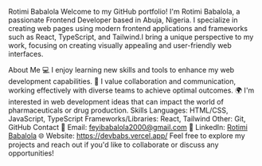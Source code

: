 Rotimi Babalola
Welcome to my GitHub portfolio! I'm Rotimi Babalola, a passionate Frontend Developer based in Abuja, Nigeria. I specialize in creating web pages using modern frontend applications and frameworks such as React, TypeScript, and Tailwind.I bring a unique perspective to my work, focusing on creating visually appealing and user-friendly web interfaces.

About Me
💻 I enjoy learning new skills and tools to enhance my web development capabilities.
🚀 I value collaboration and communication, working effectively with diverse teams to achieve optimal outcomes.
🌍 I'm interested in web development ideas that can impact the world of pharmaceuticals or drug production.
Skills
Languages: HTML/CSS, JavaScript, TypeScript
Frameworks/Libraries: React, Tailwind
Other: Git, GitHub
Contact
📧 Email: feyibabalola2000@gmail.com
🔗 LinkedIn: [Rotimi Babalola](https://www.linkedin.com/in/rotimi-babalola-a41768248/)
🌐 Website: https://devbabs.vercel.app/
Feel free to explore my projects and reach out if you'd like to collaborate or discuss any opportunities!

